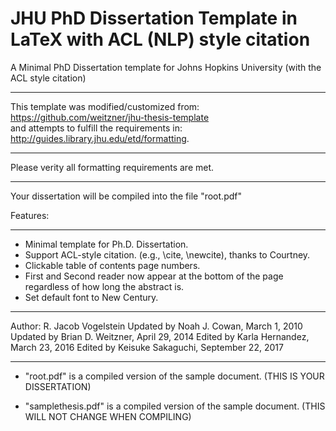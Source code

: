 # JHU PhD Dissertation Template in LaTeX with ACL (NLP) style citation

A Minimal PhD Dissertation template for Johns Hopkins University (with the ACL style citation)
******************************************************************

This template was modified/customized from:
https://github.com/weitzner/jhu-thesis-template<br>
and attempts to fulfill the requirements in:
http://guides.library.jhu.edu/etd/formatting.

****************************************************
Please verity all formatting requirements are met.
****************************************************

Your dissertation will be compiled into the file "root.pdf"

Features:
*************

- Minimal template for Ph.D. Dissertation.
- Support ACL-style citation. (e.g., \cite, \newcite), thanks to Courtney.
- Clickable table of contents page numbers.
- First and Second reader now appear at the bottom of the page regardless of how long the abstract is.
- Set default font to New Century.

**********************************************
Author: R. Jacob Vogelstein
Updated by Noah J. Cowan, March 1, 2010
Updated by Brian D. Weitzner, April 29, 2014
Edited by Karla Hernandez, March 23, 2016
Edited by Keisuke Sakaguchi, September 22, 2017
**********************************************

* "root.pdf" is a compiled version of the sample document. 
(THIS IS YOUR DISSERTATION)

* "samplethesis.pdf" is a compiled version of the sample document.
(THIS WILL NOT CHANGE WHEN COMPILING)
